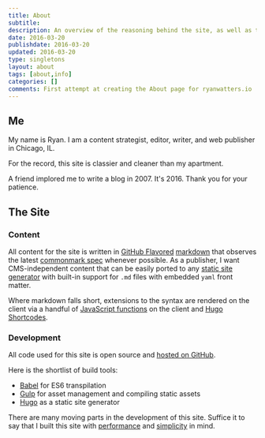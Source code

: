 ```yaml
---
title: About
subtitle:
description: An overview of the reasoning behind the site, as well as the development and design specifications for ryanwatters.io.
date: 2016-03-20
publishdate: 2016-03-20
updated: 2016-03-20
type: singletons
layout: about
tags: [about,info]
categories: []
comments: First attempt at creating the About page for ryanwatters.io
---
```


## Me

My name is Ryan. I am a content strategist, editor, writer, and web publisher in Chicago, IL.

For the record, this site is classier and cleaner than my apartment.

A friend implored me to write a blog in 2007. It's 2016. Thank you for your patience.

## The Site

### Content

All content for the site is written in [GitHub Flavored][] [markdown](https://daringfireball.net/projects/markdown/) that observes the latest [commonmark spec][] whenever possible. As a publisher, I want CMS-independent content that can be easily ported to any [static site generator]() with built-in support for `.md` files with embedded `yaml` front matter.

Where markdown falls short, extensions to the syntax are rendered on the client via a handful of [JavaScript functions][] on the client and [Hugo Shortcodes][].

### Development

All code used for this site is open source and [hosted on GitHub][].

Here is the shortlist of build tools:

* [Babel][] for ES6 transpilation
* [Gulp][] for asset management and compiling static assets
* [Hugo][] as a static site generator

There are many moving parts in the development of this site. Suffice it to say that I built this site with [performance][] and [simplicity][] in mind.

[Babel]:https://babeljs.io/
[commonmark spec]:http://spec.commonmark.org/
[GitHub Flavored]:https://help.github.com/articles/basic-writing-and-formatting-syntax/
[Gulp]:http://gulpjs.com/
[hosted on GitHub]:https://www.github.com/rdwatters/ryanwattersme
[Hugo]:http://gohugo.io/
[Hugo Shortcodes]:http://gohugo.io/extras/shortcodes/
[JavaScript Functions]:https://github.com/rdwatters/ryanwattersme/tree/master/assets/js/modules
[performance]:https://developers.google.com/speed/pagespeed/insights/?url=https%3A%2F%2Fryanwatters.io
[simplicity]:/colophon/
[static site generator]:https://www.staticgen.com/



